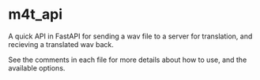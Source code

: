 # m4t_api
A quick API in FastAPI for sending a wav file to a server for translation, and recieving a translated wav back.

See the comments in each file for more details about how to use, and the available options.
